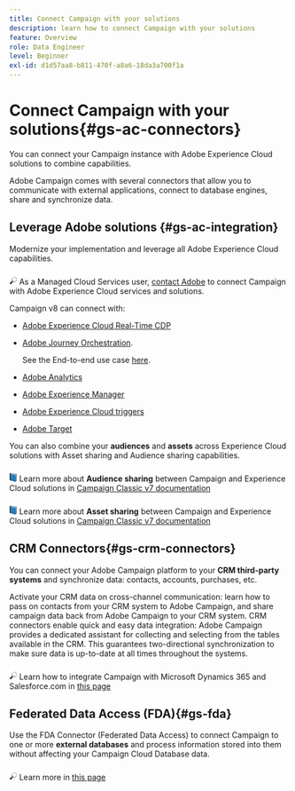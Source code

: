 ```yaml
---
title: Connect Campaign with your solutions
description: learn how to connect Campaign with your solutions
feature: Overview
role: Data Engineer
level: Beginner
exl-id: d1d57aa8-b811-470f-a8a6-18da3a700f1a
---
```

# Connect Campaign with your solutions{#gs-ac-connectors}

You can connect your Campaign instance with Adobe Experience Cloud solutions to combine capabilities.

Adobe Campaign comes with several connectors that allow you to communicate with external applications, connect to database engines, share and synchronize data.

## Leverage Adobe solutions {#gs-ac-integration}

Modernize your implementation and leverage all Adobe Experience Cloud capabilities.

![](../assets/do-not-localize/speech.png)  As a Managed Cloud Services user, [contact Adobe](../start/campaign-faq.md#support) to connect Campaign with Adobe Experience Cloud services and solutions.

Campaign v8 can connect with:


* [Adobe Experience Cloud Real-Time CDP](../connect/ac-rtcdp.md)
* [Adobe Journey Orchestration](https://experienceleague.adobe.com/docs/journeys/using/action-journeys/acc-action.html?lang=en). 

    See the End-to-end use case [here](https://experienceleague.adobe.com/docs/journeys/using/use-cases-journeys/campaign-classic-use-case.html).
    
* [Adobe Analytics](../connect/ac-aa.md)
* [Adobe Experience Manager](../connect/ac-aem.md)
* [Adobe Experience Cloud triggers](../connect/ac-triggers.md)
* [Adobe Target](../connect/ac-at.md)

You can also combine your **audiences** and **assets** across Experience Cloud solutions with Asset sharing and Audience sharing capabilities.

![](../assets/do-not-localize/book.png) Learn more about **Audience sharing** between Campaign and Experience Cloud solutions in [Campaign Classic v7 documentation](https://experienceleague.adobe.com/docs/campaign-classic/using/integrating-with-adobe-experience-cloud/audience-sharing/sharing-audiences-with-adobe-experience-cloud.html?lang=en#integrating-with-adobe-experience-cloud)

![](../assets/do-not-localize/book.png) Learn more about **Asset sharing** between Campaign and Experience Cloud solutions in [Campaign Classic v7 documentation](https://experienceleague.adobe.com/docs/campaign-classic/using/integrating-with-adobe-experience-cloud/asset-sharing/sharing-assets-with-adobe-experience-cloud.html?lang=en#integrating-with-adobe-experience-cloud)

## CRM Connectors{#gs-crm-connectors}

You can connect your Adobe Campaign platform to your **CRM third-party systems** and synchronize data: contacts, accounts, purchases, etc. 

Activate your CRM data on cross-channel communication: learn how to pass on contacts from your CRM system to Adobe Campaign, and share campaign data back from Adobe Campaign to your CRM system.
CRM connectors enable quick and easy data integration: Adobe Campaign provides a dedicated assistant for collecting and selecting from the tables available in the CRM. This guarantees two-directional synchronization to make sure data is up-to-date at all times throughout the systems.

![](../assets/do-not-localize/glass.png) Learn how to integrate Campaign with Microsoft Dynamics 365 and Salesforce.com in [this page](crm.md)

## Federated Data Access (FDA){#gs-fda}

Use the FDA Connector (Federated Data Access) to connect Campaign to one or more **external databases** and process information stored into them without affecting your Campaign Cloud Database data.

![](../assets/do-not-localize/glass.png) Learn more in [this page](fda.md)


<!-- 
 ## Integrate with social media

Use the **Managing social networks (Social Marketing)** option to interact with customers and prospects via Twitter.

* Send messages - Use Adobe Campaign Social Marketing to send messages on Twitter. Adobe Campaign lets you post messages directly to your twitter account. You can also send direct messages to all your followers.

* Collect new contacts - Adobe Campaign Social Marketing also makes it easy to acquire new contacts via Facebook: contact users and ask them if they want to share their profile information. If they accept, Adobe Campaign automatically recovers the data, which enables you to carry out targeting campaigns and, when possible, to implement cross-channel strategies.

![](../assets/do-not-localize/glass.png) Learn how to set up and use Campaign Social Marketing in [this section](../connect/ac-tw.md) -->